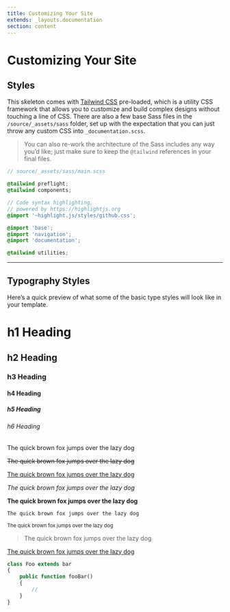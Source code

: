 ```yaml
---
title: Customizing Your Site
extends: _layouts.documentation
section: content
---
```

# Customizing Your Site

## Styles
This skeleton comes with [Tailwind CSS](https://tailwindcss.com) pre-loaded, which is a utility CSS framework that allows you to customize and build complex designs without touching a line of CSS. There are also a few base Sass files in the `/source/_assets/sass` folder, set up with the expectation that you can just throw any custom CSS into `_documentation.scss`.

> You can also re-work the architecture of the Sass includes any way you’d like; just make sure to keep the `@tailwind` references in your final files.

```scss
// source/_assets/sass/main.scss

@tailwind preflight;
@tailwind components;

// Code syntax highlighting,
// powered by https://highlightjs.org
@import '~highlight.js/styles/github.css';

@import 'base';
@import 'navigation';
@import 'documentation';

@tailwind utilities;
```

---

## Typography Styles
Here’s a quick preview of what some of the basic type styles will look like in your template.

# h1 Heading
## h2 Heading
### h3 Heading
#### h4 Heading
##### h5 Heading
###### h6 Heading

The quick brown fox jumps over the lazy dog

<s>The quick brown fox jumps over the lazy dog</s>

<u>The quick brown fox jumps over the lazy dog</u>

_The quick brown fox jumps over the lazy dog_

**The quick brown fox jumps over the lazy dog**

`The quick brown fox jumps over the lazy dog`

<small>The quick brown fox jumps over the lazy dog</small>

> The quick brown fox jumps over the lazy dog

[The quick brown fox jumps over the lazy dog](#)

```php
class Foo extends bar
{
    public function fooBar()
    {
        //
    }
}
```
